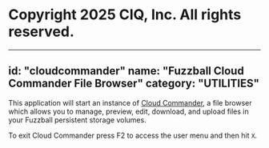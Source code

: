 # Copyright 2025 CIQ, Inc. All rights reserved.
---
id: "cloudcommander"
name: "Fuzzball Cloud Commander File Browser"
category: "UTILITIES"
---
This application will start an instance of [Cloud
Commander](https://cloudcmd.io/), a file browser which allows you to manage,
preview, edit, download, and upload files in your Fuzzball persistent storage volumes.

To exit Cloud Commander press F2 to access the user menu and then hit `X`.
